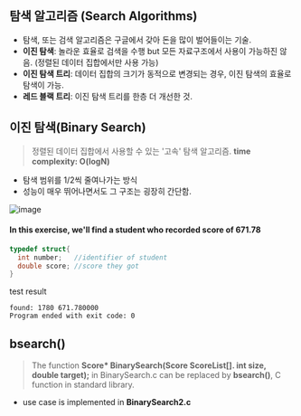 ## 탐색 알고리즘 (Search Algorithms)

* 탐색, 또는 검색 알고리즘은 구글에서 갖아 돈을 많이 벌어들이는 기술.
* **이진 탐색**: 놀라운 효율로 검색을 수행 but 모든 자료구조에서 사용이 가능하진 않음. (정렬된 데이터 집합에서만 사용 가능)
* **이진 탐색 트리**: 데이터 집합의 크기가 동적으로 변경되는 경우, 이진 탐색의 효율로 탐색이 가능.
* **레드 블랙 트리**: 이진 탐색 트리를 한층 더 개선한 것.

## 이진 탐색(Binary Search)
> 정렬된 데이터 집합에서 사용할 수 있는 '고속' 탐색 알고리즘. **time complexity: O(logN)**

* 탐색 범위를 1/2씩 줄여나가는 방식
* 성능이 매우 뛰어나면서도 그 구조는 굉장히 간단함.

![image](https://user-images.githubusercontent.com/22133824/145482790-5ff451cd-b5c9-4200-8dab-d2aaf6bd1737.png)

#### In this exercise, we'll find a student who recorded score of 671.78
```C
typedef struct{
  int number;   //identifier of student
  double score; //score they got
}
```
test result
```
found: 1780 671.780000 
Program ended with exit code: 0
```
## bsearch()
> The function <b>Score* BinarySearch(Score ScoreList[]. int size, double target);</b> in BinarySearch.c can be replaced by **bsearch()**, C function in standard library.

* use case is implemented in <b>BinarySearch2.c</b>
